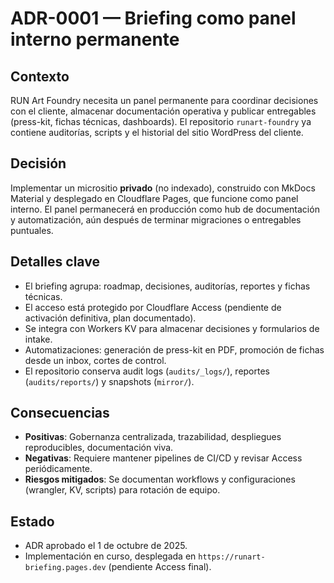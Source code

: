 # ADR-0001 — Briefing como panel interno permanente

## Contexto
RUN Art Foundry necesita un panel permanente para coordinar decisiones con el cliente, almacenar documentación operativa y publicar entregables (press-kit, fichas técnicas, dashboards). El repositorio `runart-foundry` ya contiene auditorías, scripts y el historial del sitio WordPress del cliente.

## Decisión
Implementar un micrositio **privado** (no indexado), construido con MkDocs Material y desplegado en Cloudflare Pages, que funcione como panel interno. El panel permanecerá en producción como hub de documentación y automatización, aún después de terminar migraciones o entregables puntuales.

## Detalles clave
- El briefing agrupa: roadmap, decisiones, auditorías, reportes y fichas técnicas.
- El acceso está protegido por Cloudflare Access (pendiente de activación definitiva, plan documentado).
- Se integra con Workers KV para almacenar decisiones y formularios de intake.
- Automatizaciones: generación de press-kit en PDF, promoción de fichas desde un inbox, cortes de control.
- El repositorio conserva audit logs (`audits/_logs/`), reportes (`audits/reports/`) y snapshots (`mirror/`).

## Consecuencias
- **Positivas**: Gobernanza centralizada, trazabilidad, despliegues reproducibles, documentación viva.
- **Negativas**: Requiere mantener pipelines de CI/CD y revisar Access periódicamente.
- **Riesgos mitigados**: Se documentan workflows y configuraciones (wrangler, KV, scripts) para rotación de equipo.

## Estado
- ADR aprobado el 1 de octubre de 2025.
- Implementación en curso, desplegada en `https://runart-briefing.pages.dev` (pendiente Access final).

